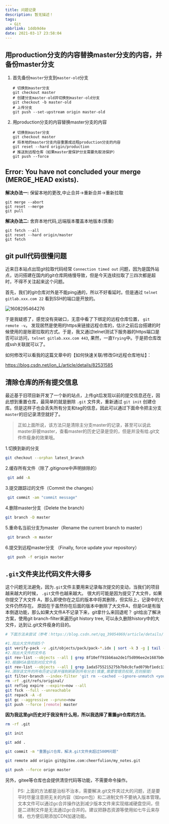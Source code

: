 ```yaml
---
title: 问题记录
description: 暂无描述！
tags:
  - Git
abbrlink: 1ddb9d4e
date: 2021-03-17 23:58:04
---
```




## 用production分支的内容替换master分支的内容，并备份master分支

1. 首先备份`master`分支到`master-old`分支

   ```shell
   # 切换到master分支
   git checkout master
   # 创建分支master-old并切换到master-old分支
   git checkout -b master-old
   # 上传分支
   git push --set-upstream origin master-old
   ```

2. 用production分支的内容替换master分支的内容

   ```shell
   # 切换到master分支
   git checkout master
   # 将本地的master分支内容重置成远程production分支的内容
   git reset --hard origin/production
   # 推送到远程仓库（如果master是保护分支需要先取消保护）
   git push --force 
   ```



## Error: You have not concluded your merge (MERGE_HEAD exists).

**解决办法一:** 保留本地的更改,中止合并->重新合并->重新拉取

```shell
git merge --abort
git reset --merge
git pull
```

**解决办法二:** 舍弃本地代码,远端版本覆盖本地版本(慎重)

```shell
git fetch --all
git reset --hard origin/master
git fetch
```



## git pull代码很慢问题

近来日本站点出现git拉取代码经常 `Connection timed out` 问题，因为是国外站点，访问搭建在国内的git仓库网络慢导致，但是今天连续拉取了三四次都是超时，不得不关注起来这个问题。

首先，我们的git仓库对外是不能ping通的，所以不好看延时。但是通过 `telnet gitlab.xxx.com 22` 看到SSH的端口是开放的。

![1608295464276](http://blog.cdn.ionluo.cn/blog/1608295464276.png)

于是我疑惑了，感觉没有突破口，无意中看了下绑定的远程仓库位置， `git remote -v`。 发现居然是使用的https来链接远程仓库的，估计之前后台搭建的时候使用的是账密拉取的方式。于是，我又通过telnet测试下服务器的https端口是否可以访问，`telnet gitlab.xxx.com 443`, 果然，一直`Trying`中。于是把仓库改成ssh关联就可以了。

如何修改可以看我的这篇文章中的【如何快速关联/修改Git远程仓库地址】：

https://blog.csdn.net/ion_L/article/details/82531585



## 清除仓库的所有提交信息

最近基于旧项目新开发了一个新的站点，上传git后发现以前的提交信息还在，因此想到重置仓库，最简单的就是删除 `.git` 文件夹，重新通过 `git init` 创建仓库。但是这样子也会丢失所有分支和tag的信息，因此可以通过下面命令把主分支`master`的旧记录清空就好了。



> 正如上面所说，该方法只是清除主分支master的记录，甚至可以说此master非彼master，查看master的历史记录是空的，但是并没有给.git文件件瘦身的效果哦。

1.切换到新的分支

```bash
git checkout --orphan latest_branch
```

2.缓存所有文件（除了.gitignore中声明排除的）

```bash
 git add -A
```

3.提交跟踪过的文件（Commit the changes）

```bash
 git commit -am "commit message"
```

4.删除master分支（Delete the branch）

```bash
git branch -D master
```

5.重命名当前分支为master（Rename the current branch to master）

```bash
 git branch -m master
```

6.提交到远程master分支 （Finally, force update your repository）

```bash
 git push -f origin master
```



## `.git`文件夹比代码文件大得多

这个问题无法避免，因为`.git`文件主要用来记录每次提交的变动，当我们的项目越来越大的时候， `.git`文件也越来越大。
很大的可能是因为提交了大文件，如果你提交了大文件 A，那么即使你在之后的版本中将其删除，但实际上，记录中的大文件仍然存在。
原因在于虽然你在后面的版本中删除了大文件A，但是Git是有版本倒退功能，那么如果大文件A不记录下来，git拿什么来回退呢？
git给出了解决方案，使用git branch-filter来遍历git history tree, 可以永久删除history中的大文件，达到让.git文件瘦身的目的。

```bash
# 下面方法未尝试（参考：https://blog.csdn.net/qq_39054069/article/details/107401872）

#1.找出大文件的前5个
git verify-pack -v .git/objects/pack/pack-*.idx | sort -k 3 -g | tail -5
#2.找出大文件的文件名
git rev-list --objects --all | grep 8f10eff91bb6aa2de1f5d096ee2e1687b0eab007
#3.根据HSA值找到对应文件名
git rev-list --objects --all | grep 1ada5755215275b7b8c8cfad079bf1edc1322ff2
#4.清除该文件的所有历史记录并强制刷新到所有分支(慎重,需要管理员权限,否则报错)
git filter-branch --index-filter 'git rm --cached --ignore-unmatch <your-file-name>'
rm -rf .git/refs/original/
git reflog expire --expire=now --all
git fsck --full --unreachable
git repack -A -d
git gc --aggressive --prune=now
git push --force [remote] master
```



**因为我这里git历史对于我没有什么用，所以我选择了重置git仓库的方法**。

```bash
rm -rf .git

git init 

git add .

git commit -m "重置git仓库，解决.git文件夹超过500M问题"

git remote add origin git@gitee.com:cheerfulion/my_notes.git

git push --force orign master
```



另外，gitee等仓库也会提供清空代码等功能，不需要命令操作。



> PS: 上面的方法都是治标不治本，需要解决.git文件夹过大的问题，还是要平时尽量注意把无关的内容（如npm包）和二进制文件不要纳入版本管理。文本文件可以通过gc合并操作达到减少版本文件来实现缩减硬盘空间，但是二进制文件是无法通过gc合并的。建议把静态资源等使用如七牛云来存储，也方便后期添加CDN加速功能。